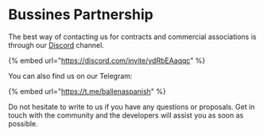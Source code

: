 # Bussines Partnership

The best way of contacting us for contracts and commercial associations is through our [Discord](https://discord.gg/ydRbEAaqqc) channel.

{% embed url="https://discord.com/invite/ydRbEAaqqc" %}

You can also find us on our Telegram:

{% embed url="https://t.me/ballenaspanish" %}

Do not hesitate to write to us if you have any questions or proposals. Get in touch with the community and the developers will assist you as soon as possible.





